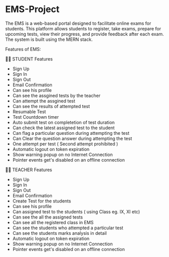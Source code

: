 # EMS-Project
The EMS is a web-based portal designed to facilitate online exams for students. This platform allows students to register, take exams, prepare for upcoming tests, view their progress, and provide feedback after each exam. The system is built using the MERN stack.

Features of EMS:

👨‍🎓 STUDENT Features

- Sign Up
- Sign In
- Sign Out
- Email Confirmation
- Can see his profile
- Can see the assgined tests by the teacher
- Can attempt the assgined test
- Can see the results of attempted test
- Resumable Test
- Test Countdown timer
- Auto submit test on completetion of test duration
- Can check the latest assigned test to the student
- Can flag a particular question during attempting the test
- Can Clear the question answer during attempting the test
- One attempt per test ( Second attempt prohibited )
- Automatic logout on token expiration
- Show warning popup on no Internet Connection
- Pointer events get's disabled on an offline connection



👨‍🏫 TEACHER Features

- Sign Up
- Sign In
- Sign Out
- Email Confirmation
- Create Test for the students
- Can see his profile
- Can assigned test to the students ( using Class eg. IX, XI etc)
- Can see the all the assigned tests
- Can see all the registered class in EMS
- Can see the students who attempted a particular test
- Can see the students marks analysis in detail
- Automatic logout on token expiration
- Show warning popup on no Internet Connection
- Pointer events get's disabled on an offline connection
